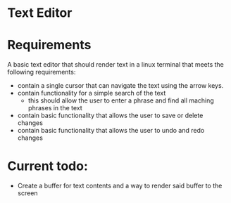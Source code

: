 # Text Editor

# Requirements
A basic text editor that should render text in a linux terminal that meets the following requirements:
* contain a single cursor that can navigate the text using the arrow keys.
* contain functionality for a simple search of the text 
    * this should allow the user to enter a phrase and find all maching phrases in the text 
* contain basic functionality that allows the user to save or delete changes
* contain basic functionality that allows the user to undo and redo changes

# Current todo:
* Create a buffer for text contents and a way to render said buffer to the screen

